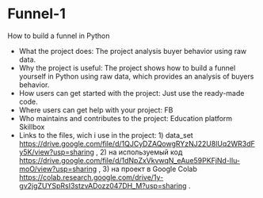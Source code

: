 # Funnel-1
How to build a funnel in Python
* What the project does: The project analysis buyer behavior using raw data.
* Why the project is useful: The project shows how to build a funnel yourself in Python using raw data, which provides an analysis of buyers behavior. 
* How users can get started with the project: Just use the ready-made code.
* Where users can get help with your project: FB
* Who maintains and contributes to the project: Education platform Skillbox
* Links to the files, wich i use in the project: 1) data_set https://drive.google.com/file/d/1QJCyDZAQowgRYzNJ22U8lUq2WR3dFy5K/view?usp=sharing , 2) на используемый код https://drive.google.com/file/d/1dNpZxVkvwqN_eAue59PKFjNd-llu-moO/view?usp=sharing , 3) на проект в Google Colab https://colab.research.google.com/drive/1y-gv2jgZUYSpRsI3stzvADozz047DH_M?usp=sharing .

